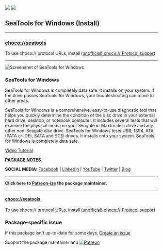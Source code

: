 [![](https://img.shields.io/chocolatey/v/seatools?color=green&label=seatools)](https://chocolatey.org/packages/seatools) [![](https://img.shields.io/chocolatey/dt/seatools)](https://chocolatey.org/packages/seatools)

## SeaTools for Windows (Install)

---

### [choco://seatools](choco://seatools)
To use choco:// protocol URLs, install [(unofficial) choco:// Protocol support ](https://chocolatey.org/packages/choco-protocol-support)

---


![Screenshot of SeaTools for Windows](http://www.seagate.com/files/www-content/services-software/_shared/images/seatools-947x556.JPG)


### SeaTools for Windows


SeaTools for Windows is completely data safe. It installs on your system. If the drive passes SeaTools for Windows, your troubleshooting can move to other areas.

SeaTools for Windows is a comprehensive, easy-to-use diagnostic tool that helps you quickly determine the condition of the disc drive in your external hard drive, desktop, or notebook computer. It includes several tests that will examine the physical media on your Seagate or Maxtor disc drive and any other non-Seagate disc drive. SeaTools for Windows tests USB, 1394, ATA (PATA or IDE), SATA and SCSI drives. It installs onto your system. SeaTools for Windows is completely data safe.

[Video Tutorial](https://youtu.be/8wbW-El4EWw)

**[PACKAGE NOTES](https://github.com/bcurran3/ChocolateyPackages/blob/master/seatools/readme.md)**

**SOCIAL MEDIA:**
[Facebook](https://www.facebook.com/seagate) | [LinkedIn](https://www.linkedin.com/company/2868/) | [YouTube](https://www.youtube.com/user/SeagateTechnology) | [Twitter](https://twitter.com/SEAGATE) | [Blog](http://blog.seagate.com/)
    


---

**Click here to [Patreon-ize](https://www.patreon.com/bcurran3) the package maintainer.**

---

#### [choco://seatools](choco://seatools)
To use choco:// protocol URLs, install [(unofficial) choco:// Protocol support ](https://chocolatey.org/packages/choco-protocol-support)

### Package-specific issue
If this package isn't up-to-date for some days, [Create an issue](https://github.com/tunisiano187/Chocolatey-packages/issues/new/choose)

Support the package maintainer and [![Patreon](https://cdn.jsdelivr.net/gh/tunisiano187/Chocolatey-packages@d15c4e19c709e7148588d4523ffc6dd3cd3c7e5e/icons/patreon.png)](https://www.patreon.com/tunisiano)
